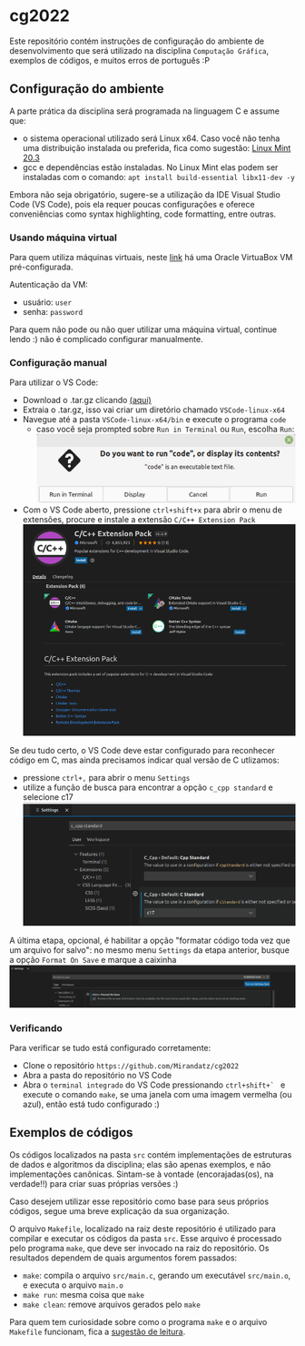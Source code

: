 # cg2022

Este repositório contém instruções de configuração do ambiente de desenvolvimento que será utilizado na disciplina `Computação Gráfica`, exemplos de códigos, e muitos erros de português :P

## Configuração do ambiente

A parte prática da disciplina será programada na linguagem C e assume que:
- o sistema operacional utilizado será Linux x64. Caso você não tenha uma distribuição instalada ou preferida, fica como sugestão: [Linux Mint 20.3](https://linuxmint.com/)
- gcc e dependências estão instaladas. No Linux Mint elas podem ser instaladas com o comando: `apt install build-essential libx11-dev -y`

Embora não seja obrigatório, sugere-se a utilização da IDE Visual Studio Code (VS Code), pois ela requer poucas configurações e oferece conveniências como syntax highlighting, code formatting, entre outras.


### Usando máquina virtual

Para quem utiliza máquinas virtuais, neste [link](https://drive.google.com/file/d/1fv4daw6-TA4CTkYkrgzLt7tJuBM9VABd/view?usp=sharing) há uma Oracle VirtuaBox VM pré-configurada.

Autenticação da VM:
- usuário: `user`
- senha: `password`

Para quem não pode ou não quer utilizar uma máquina virtual, continue lendo :) não é complicado configurar manualmente.

### Configuração manual

Para utilizar o VS Code:
- Download o .tar.gz clicando [(aqui)](https://code.visualstudio.com/download#)
- Extraia o .tar.gz, isso vai criar um diretório chamado `VSCode-linux-x64`
- Navegue até a pasta `VSCode-linux-x64/bin` e execute o programa `code`
  - caso você seja prompted sobre `Run in Terminal` ou `Run`, escolha `Run`: ![run](./figures/run_terminal.png)
- Com o VS Code aberto, pressione `ctrl+shift+x` para abrir o menu de extensões, procure e instale a extensão `C/C++ Extension Pack` ![extension](./figures/extension.png)

Se deu tudo certo, o VS Code deve estar configurado para reconhecer código em C, mas ainda precisamos indicar qual versão de C utlizamos:
- pressione `ctrl+,` para abrir o menu `Settings`
- utilize a função de busca para encontrar a opção `c_cpp standard` e selecione c17 ![cstd](./figures/cstd.png)

A última etapa, opcional, é habilitar a opção "formatar código toda vez que um arquivo for salvo": no mesmo menu `Settings` da etapa anterior, busque a opção `Format On Save` e marque a caixinha ![format](./figures/format_on_save.png)

### Verificando

Para verificar se tudo está configurado corretamente:
- Clone o repositório `https://github.com/Mirandatz/cg2022`
- Abra a pasta do repositório no VS Code
- Abra o `terminal integrado` do VS Code pressionando ``ctrl+shift+` `` e execute o comando `make`, se uma janela com uma imagem vermelha (ou azul), então está tudo configurado :)

## Exemplos de códigos

Os códigos localizados na pasta `src` contém implementações de estruturas de dados e algoritmos da disciplina; elas são apenas exemplos, e não implementações canônicas. Sintam-se à vontade (encorajadas(os), na verdade!!) para criar suas próprias versões :)

Caso desejem utilizar esse repositório como base para seus próprios códigos, segue uma breve explicação da sua organização.

O arquivo `Makefile`, localizado na raiz deste repositório é utilizado para compilar e executar os códigos da pasta `src`. Esse arquivo é processado pelo programa `make`, que deve ser invocado na raiz do repositório. Os resultados dependem de quais argumentos forem passados:
- `make`: compila o arquivo `src/main.c`, gerando um executável `src/main.o`, e executa o arquivo `main.o`
- `make run`: mesma coisa que `make`
- `make clean`: remove arquivos gerados pelo `make`

Para quem tem curiosidade sobre como o programa `make` e o arquivo `Makefile` funcionam, fica a [sugestão de leitura](https://www.gnu.org/software/make/manual/html_node/Introduction.html).
